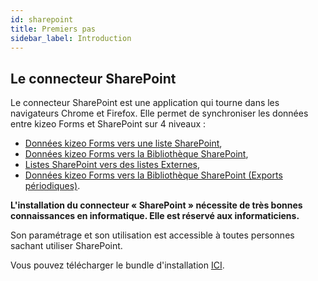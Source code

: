 ```yaml
---
id: sharepoint
title: Premiers pas
sidebar_label: Introduction
---
```


## Le connecteur SharePoint

Le connecteur SharePoint est une application qui tourne dans les navigateurs Chrome et Firefox. Elle permet de synchroniser les données entre kizeo
Forms et SharePoint sur 4 niveaux :
- [Données kizeo Forms vers une liste SharePoint](sp-update-list.md),
- [Données kizeo Forms vers la Bibliothèque SharePoint](sp-upload-files.md),
- [Listes SharePoint vers des listes Externes](sp-update-kf-list.md),
- [Données kizeo Forms vers la Bibliothèque SharePoint (Exports périodiques)](sp-sheduled.md).

**L'installation du connecteur « SharePoint » nécessite de très bonnes connaissances en informatique. Elle est réservé aux informaticiens.**

Son paramétrage et son utilisation est accessible à toutes personnes sachant utiliser SharePoint.


Vous pouvez télécharger le bundle d'installation [ICI](https://github.com/kizeo/sharepoint-connector/archive/refs/heads/main.zip).

